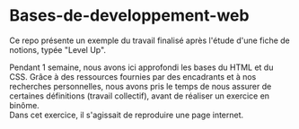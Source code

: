 # Bases-de-developpement-web

Ce repo présente un exemple du travail finalisé après l'étude d'une fiche de notions, typée "Level Up".<br>

Pendant 1 semaine, nous avons ici approfondi les bases du HTML et du CSS. Grâce à des ressources fournies par des encadrants et à nos recherches personnelles, nous avons pris le temps de nous assurer de certaines définitions (travail collectif), avant de réaliser un exercice en binôme. <br>
Dans cet exercice, il s'agissait de reproduire une page internet.
